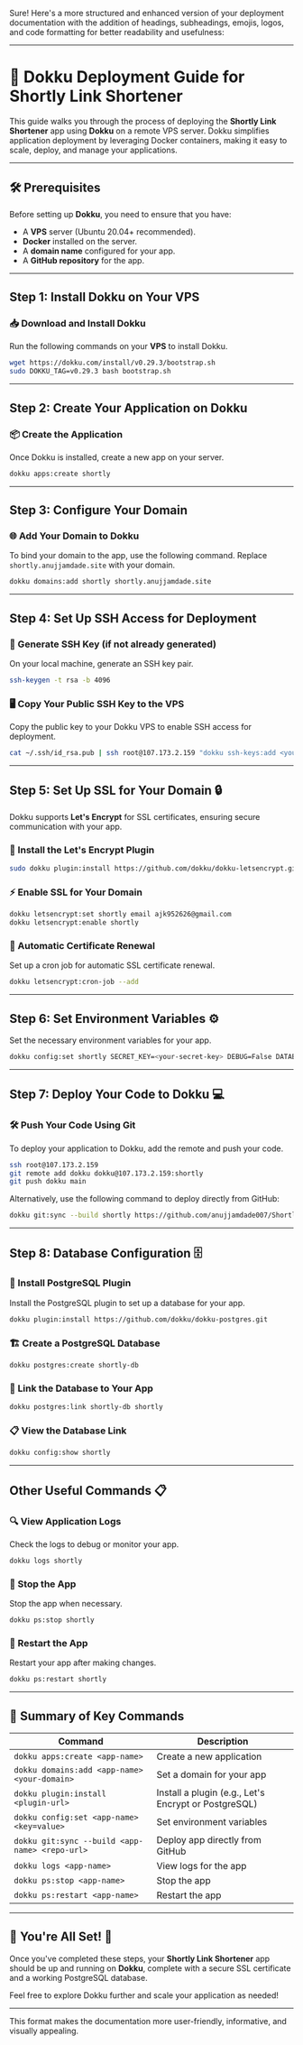 Sure! Here's a more structured and enhanced version of your deployment documentation with the addition of headings, subheadings, emojis, logos, and code formatting for better readability and usefulness:

---

# 🚀 Dokku Deployment Guide for **Shortly Link Shortener**

This guide walks you through the process of deploying the **Shortly Link Shortener** app using **Dokku** on a remote VPS server. Dokku simplifies application deployment by leveraging Docker containers, making it easy to scale, deploy, and manage your applications.

---

## 🛠️ **Prerequisites**

Before setting up **Dokku**, you need to ensure that you have:

- A **VPS** server (Ubuntu 20.04+ recommended).
- **Docker** installed on the server.
- A **domain name** configured for your app.
- A **GitHub repository** for the app.

---

## **Step 1: Install Dokku on Your VPS**

### 📥 Download and Install Dokku

Run the following commands on your **VPS** to install Dokku.

```bash
wget https://dokku.com/install/v0.29.3/bootstrap.sh
sudo DOKKU_TAG=v0.29.3 bash bootstrap.sh
```

---

## **Step 2: Create Your Application on Dokku**

### 📦 Create the Application

Once Dokku is installed, create a new app on your server.

```bash
dokku apps:create shortly
```

---

## **Step 3: Configure Your Domain**

### 🌐 Add Your Domain to Dokku

To bind your domain to the app, use the following command. Replace `shortly.anujjamdade.site` with your domain.

```bash
dokku domains:add shortly shortly.anujjamdade.site
```

---

## **Step 4: Set Up SSH Access for Deployment**

### 🔑 Generate SSH Key (if not already generated)

On your local machine, generate an SSH key pair.

```bash
ssh-keygen -t rsa -b 4096
```

### 🖥️ Copy Your Public SSH Key to the VPS

Copy the public key to your Dokku VPS to enable SSH access for deployment.

```bash
cat ~/.ssh/id_rsa.pub | ssh root@107.173.2.159 "dokku ssh-keys:add <your-username> -"
```

---

## **Step 5: Set Up SSL for Your Domain** 🔒

Dokku supports **Let's Encrypt** for SSL certificates, ensuring secure communication with your app.

### 🔧 Install the Let's Encrypt Plugin

```bash
sudo dokku plugin:install https://github.com/dokku/dokku-letsencrypt.git
```

### ⚡ Enable SSL for Your Domain

```bash
dokku letsencrypt:set shortly email ajk952626@gmail.com
dokku letsencrypt:enable shortly
```

### 🔄 Automatic Certificate Renewal

Set up a cron job for automatic SSL certificate renewal.

```bash
dokku letsencrypt:cron-job --add
```

---

## **Step 6: Set Environment Variables** ⚙️

Set the necessary environment variables for your app.

```bash
dokku config:set shortly SECRET_KEY=<your-secret-key> DEBUG=False DATABASE_URL=postgres://postgres:your_password@db:5432/shortlydb
```

---

## **Step 7: Deploy Your Code to Dokku** 💻

### 🛠️ Push Your Code Using Git

To deploy your application to Dokku, add the remote and push your code.

```bash
ssh root@107.173.2.159
git remote add dokku dokku@107.173.2.159:shortly
git push dokku main
```

Alternatively, use the following command to deploy directly from GitHub:

```bash
dokku git:sync --build shortly https://github.com/anujjamdade007/Shortly-link-Shortner-Using-Django.git main
```

---

## **Step 8: Database Configuration** 🗄️

### 🔌 Install PostgreSQL Plugin

Install the PostgreSQL plugin to set up a database for your app.

```bash
dokku plugin:install https://github.com/dokku/dokku-postgres.git
```

### 🏗️ Create a PostgreSQL Database

```bash
dokku postgres:create shortly-db
```

### 🔗 Link the Database to Your App

```bash
dokku postgres:link shortly-db shortly
```

### 📋 View the Database Link

```bash
dokku config:show shortly
```

---

## **Other Useful Commands** 📋

### 🔍 View Application Logs

Check the logs to debug or monitor your app.

```bash
dokku logs shortly
```

### 🛑 Stop the App

Stop the app when necessary.

```bash
dokku ps:stop shortly
```

### 🔄 Restart the App

Restart your app after making changes.

```bash
dokku ps:restart shortly
```

---

## 🔄 **Summary of Key Commands**

| Command                                           | Description                                             |
| ------------------------------------------------- | ------------------------------------------------------- |
| `dokku apps:create <app-name>`                    | Create a new application                                 |
| `dokku domains:add <app-name> <your-domain>`      | Set a domain for your app                                |
| `dokku plugin:install <plugin-url>`               | Install a plugin (e.g., Let's Encrypt or PostgreSQL)     |
| `dokku config:set <app-name> <key=value>`         | Set environment variables                                |
| `dokku git:sync --build <app-name> <repo-url>`     | Deploy app directly from GitHub                          |
| `dokku logs <app-name>`                           | View logs for the app                                    |
| `dokku ps:stop <app-name>`                        | Stop the app                                            |
| `dokku ps:restart <app-name>`                     | Restart the app                                         |

---

## 🎉 **You're All Set!** 🎉

Once you've completed these steps, your **Shortly Link Shortener** app should be up and running on **Dokku**, complete with a secure SSL certificate and a working PostgreSQL database.

Feel free to explore Dokku further and scale your application as needed!

---

This format makes the documentation more user-friendly, informative, and visually appealing.